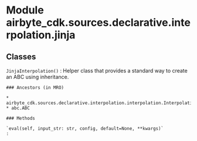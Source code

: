 Module airbyte_cdk.sources.declarative.interpolation.jinja
==========================================================

Classes
-------

`JinjaInterpolation()`
:   Helper class that provides a standard way to create an ABC using
    inheritance.

    ### Ancestors (in MRO)

    * airbyte_cdk.sources.declarative.interpolation.interpolation.Interpolation
    * abc.ABC

    ### Methods

    `eval(self, input_str: str, config, default=None, **kwargs)`
    :